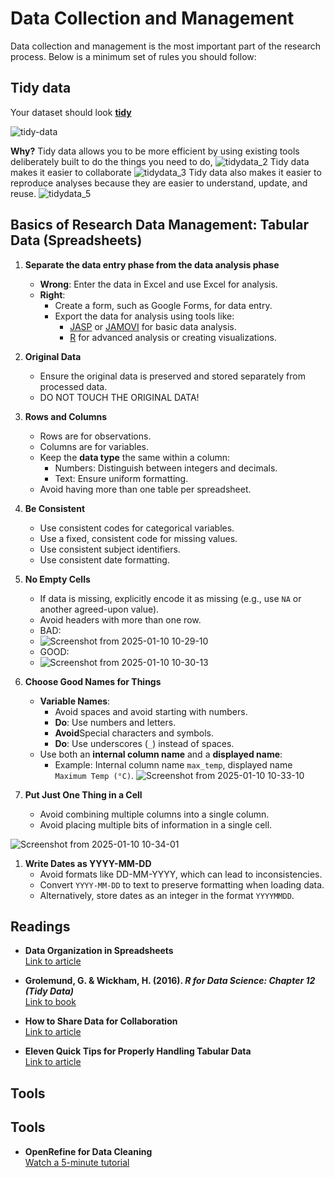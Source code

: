 # Data Collection and Management

Data collection and management is the most important part of the research process. 
Below is a minimum set of rules you should follow:

## Tidy data
Your dataset should look **[tidy]([url](https://openscapes.org/blog/2020-10-12-tidy-data/))**

![tidy-data](https://github.com/user-attachments/assets/081ba1fc-e5df-48e5-a095-6182167ae316)

**Why?**
Tidy data allows you to be more efficient by using existing tools deliberately built to do the things you need to do,
![tidydata_2](https://github.com/user-attachments/assets/15952ab1-7a94-4420-b743-a81c49993358)
Tidy data makes it easier to collaborate
![tidydata_3](https://github.com/user-attachments/assets/28c9d820-8356-4774-b2cc-35845744b929)
Tidy data also makes it easier to reproduce analyses because they are easier to understand, update, and reuse.
![tidydata_5](https://github.com/user-attachments/assets/6e04ca30-9ab7-474f-866f-c6fe2935576f)


## Basics of Research Data Management: Tabular Data (Spreadsheets)

1. **Separate the data entry phase from the data analysis phase**  
   - **Wrong**: Enter the data in Excel and use Excel for analysis.  
   - **Right**:  
     - Create a form, such as Google Forms, for data entry.  
     - Export the data for analysis using tools like:
       - [JASP](https://jasp-stats.org/) or [JAMOVI](https://www.jamovi.org/) for basic data analysis.  
       - [R](https://www.r-project.org/) for advanced analysis or creating visualizations.

1. **Original Data**  
   - Ensure the original data is preserved and stored separately from processed data.
   - DO NOT TOUCH THE ORIGINAL DATA!

1. **Rows and Columns**  
   - Rows are for observations.  
   - Columns are for variables.  
   - Keep the **data type** the same within a column:  
     - Numbers: Distinguish between integers and decimals.  
     - Text: Ensure uniform formatting.  
   - Avoid having more than one table per spreadsheet.  

1. **Be Consistent**  
   - Use consistent codes for categorical variables.  
   - Use a fixed, consistent code for missing values.  
   - Use consistent subject identifiers.  
   - Use consistent date formatting.  

1. **No Empty Cells**  
   - If data is missing, explicitly encode it as missing (e.g., use `NA` or another agreed-upon value).  
   - Avoid headers with more than one row.
   - BAD:
   -  ![Screenshot from 2025-01-10 10-29-10](https://github.com/user-attachments/assets/72ce7750-3827-4293-95c1-0473ac26fae7)
   - GOOD:
   - ![Screenshot from 2025-01-10 10-30-13](https://github.com/user-attachments/assets/a45bfe4c-e234-4b17-aa4a-fb6161510564)

1. **Choose Good Names for Things**  
   - **Variable Names**:  
     - Avoid spaces and avoid starting with numbers.  
     - **Do**: Use numbers and letters.  
     - **Avoid**Special characters and symbols.  
     - **Do**: Use underscores (`_`) instead of spaces.  
   - Use both an **internal column name** and a **displayed name**:  
     - Example: Internal column name `max_temp`, displayed name `Maximum Temp (°C)`.
      ![Screenshot from 2025-01-10 10-33-10](https://github.com/user-attachments/assets/b242a3ec-4c87-4e9b-abad-998e798d84e5)

1. **Put Just One Thing in a Cell**  
   - Avoid combining multiple columns into a single column.  
   - Avoid placing multiple bits of information in a single cell.
  
![Screenshot from 2025-01-10 10-34-01](https://github.com/user-attachments/assets/9e97dd12-50bd-4bfb-a443-845fd5178b21)



1. **Write Dates as YYYY-MM-DD**  
    - Avoid formats like DD-MM-YYYY, which can lead to inconsistencies.
    - Convert `YYYY-MM-DD` to text to preserve formatting when loading data.  
    - Alternatively, store dates as an integer in the format `YYYYMMDD`.
  
## Readings

- **Data Organization in Spreadsheets**  
  [Link to article](https://www.tandfonline.com/doi/full/10.1080/00031305.2017.1375989#abstract)

- **Grolemund, G. & Wickham, H. (2016). *R for Data Science: Chapter 12 (Tidy Data)***  
  [Link to book](https://r4ds.had.co.nz)

- **How to Share Data for Collaboration**  
  [Link to article](https://peerj.com/preprints/3139/)

- **Eleven Quick Tips for Properly Handling Tabular Data**  
  [Link to article](https://journals.plos.org/ploscompbiol/article?id=10.1371/journal.pcbi.1012604)

## Tools

## Tools

- **OpenRefine for Data Cleaning**  
  [Watch a 5-minute tutorial](https://www.youtube.com/watch?v=nORS7STbLyk)



      

